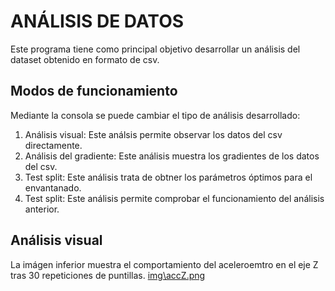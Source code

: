 # ANÁLISIS DE DATOS
Este programa tiene como principal objetivo desarrollar un análisis del dataset 
obtenido en formato de csv.
## Modos de funcionamiento
Mediante la consola se puede cambiar el tipo de análisis desarrollado:
1. Análisis visual: Este análsis permite observar los datos del csv directamente.
2. Análisis del gradiente: Este análisis muestra los gradientes de los datos del csv.
3. Test split: Este análisis trata de obtner los parámetros óptimos para el envantanado.
4. Test split:  Este análisis permite comprobar el funcionamiento del análisis anterior.
## Análisis visual
La imágen inferior muestra el comportamiento del aceleroemtro en el eje Z tras 30 repeticiones 
de puntillas.
[img\accZ.png](https://github.com/Starkx12/Redes_de_sensores/blob/main/Trabajo%20de%20asignatura/An%C3%A1lisis_de_datos/img/accZ.png)
